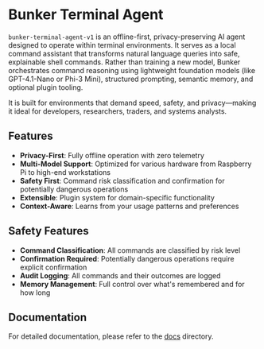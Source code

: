 # Bunker Terminal Agent

`bunker-terminal-agent-v1` is an offline-first, privacy-preserving AI agent designed to operate within terminal environments. It serves as a local command assistant that transforms natural language queries into safe, explainable shell commands. Rather than training a new model, Bunker orchestrates command reasoning using lightweight foundation models (like GPT-4.1-Nano or Phi-3 Mini), structured prompting, semantic memory, and optional plugin tooling.

It is built for environments that demand speed, safety, and privacy—making it ideal for developers, researchers, traders, and systems analysts.

## Features

- **Privacy-First**: Fully offline operation with zero telemetry
- **Multi-Model Support**: Optimized for various hardware from Raspberry Pi to high-end workstations
- **Safety First**: Command risk classification and confirmation for potentially dangerous operations
- **Extensible**: Plugin system for domain-specific functionality
- **Context-Aware**: Learns from your usage patterns and preferences

## Safety Features

- **Command Classification**: All commands are classified by risk level
- **Confirmation Required**: Potentially dangerous operations require explicit confirmation
- **Audit Logging**: All commands and their outcomes are logged
- **Memory Management**: Full control over what's remembered and for how long

## Documentation

For detailed documentation, please refer to the [docs](./docs) directory.
